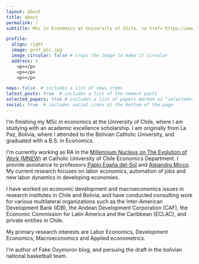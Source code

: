 ```yaml
---
layout: about
title: about
permalink: /
subtitle: MSc in Economics at University of Chile. <a href='https://www.m-new.org/our-team'> RA at M-NEW</a>.

profile:
  align: right
  image: prof_pic.jpg
  image_circular: false # crops the image to make it circular
  address: >
    <p></p>
    <p></p>
    <p></p>

news: false  # includes a list of news items
latest_posts: true  # includes a list of the newest posts
selected_papers: true # includes a list of papers marked as "selected={true}"
social: true  # includes social icons at the bottom of the page
---
```


I'm finishing my MSc in economics at the University of Chile, where I am studying with an academic excellence scholarship.  I am originally from La Paz, Bolivia, where I attended to the Bolivian Catholic University, and graduated with a B.S. in Economics.

I'm currently working as RA in the [Millennium Nucleus on The Evolution of Work (MNEW)](https://www.m-new.org/) at Catholic University of Chile Economics Department. I provide assistance to professors [Pablo Egaña del-Sol](https://pabloeganadelsol.com/) and [Alejandro Micco](https://fen.uchile.cl/es/academicos-investigacion/directorio-de-academicos/detalle/alejandro-micco). My current research focuses on labor economics, automation of jobs and new labor dynamics in developing economies.

I have worked on economic development and macroeconomics issues in research institutes in Chile and Bolivia, and have conducted consulting work for various multilateral organizations such as the Inter-American Development Bank (IDB), the Andean Development Corporation (CAF), the Economic Commission for Latin America and the Caribbean (ECLAC), and private entities in Chile.

My primary research interests are Labor Economics, Development Economics, Macroeconomics and Applied econometrics.

I'm author of Fake Oxymoron blog, and persuing the draft in the bolivian national basketball team.
